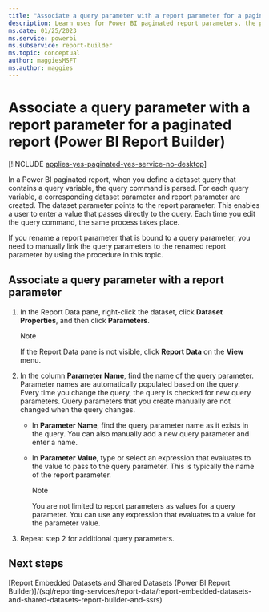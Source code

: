```yaml
---
title: "Associate a query parameter with a report parameter for a paginated report (Power BI Report Builder) | Microsoft Docs"
description: Learn uses for Power BI paginated report parameters, the properties you can set, and how to associate a dataset query parameter with a report parameter.
ms.date: 01/25/2023
ms.service: powerbi
ms.subservice: report-builder
ms.topic: conceptual
author: maggiesMSFT
ms.author: maggies
---
```

# Associate a query parameter with a report parameter for a paginated report (Power BI Report Builder)

[!INCLUDE [applies-yes-paginated-yes-service-no-desktop](../../includes/applies-yes-paginated-yes-service-no-desktop.md)]

  In a Power BI paginated report, when you define a dataset query that contains a query variable, the query command is parsed. For each query variable, a corresponding dataset parameter and report parameter are created. The dataset parameter points to the report parameter. This enables a user to enter a value that passes directly to the query. Each time you edit the query command, the same process takes place.  
  
 If you rename a report parameter that is bound to a query parameter, you need to manually link the query parameters to the renamed report parameter by using the procedure in this topic.  
  
## Associate a query parameter with a report parameter  
  
1.  In the Report Data pane, right-click the dataset, click **Dataset Properties**, and then click **Parameters**.  
  
    > [!NOTE]  
    > If the Report Data pane is not visible, click **Report Data** on the **View** menu.  
  
2.  In the column **Parameter Name**, find the name of the query parameter. Parameter names are automatically populated based on the query. Every time you change the query, the query is checked for new query parameters. Query parameters that you create manually are not changed when the query changes.  
  
    -   In **Parameter Name**, find the query parameter name as it exists in the query. You can also manually add a new query parameter and enter a name.  
  
    -   In **Parameter Value**, type or select an expression that evaluates to the value to pass to the query parameter. This is typically the name of the report parameter.  
  
        > [!NOTE]  
        > You are not limited to report parameters as values for a query parameter. You can use any expression that evaluates to a value for the parameter value.  
  
3.  Repeat step 2 for additional query parameters.  
  
## Next steps
 [Report Embedded Datasets and Shared Datasets &#40;Power BI Report Builder&#41;]/(sql/reporting-services/report-data/report-embedded-datasets-and-shared-datasets-report-builder-and-ssrs)   

  
  
